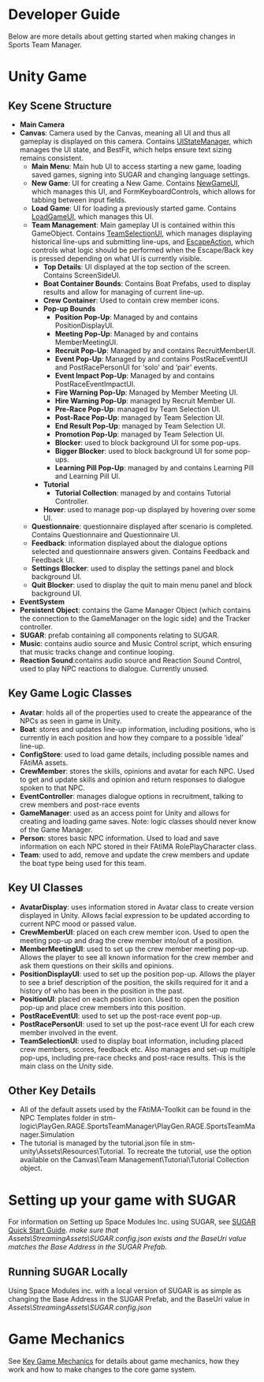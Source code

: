 # Developer Guide
Below are more details about getting started when making changes in Sports Team Manager.

# Unity Game
## Key Scene Structure
- **Main Camera**
- **Canvas**: Camera used by the Canvas, meaning all UI and thus all gameplay is displayed on this camera. Contains [UIStateManager](stm-unity/Assets/Scripts/UIStateManager.cs), which manages the UI state, and BestFit, which helps ensure text sizing remains consistent.
  - **Main Menu**: Main hub UI to access starting a new game, loading saved games, signing into SUGAR and changing language settings.
  - **New Game**: UI for creating a New Game. Contains [NewGameUI](stm-unity/Assets/Scripts/NewGameUI.cs), which manages this UI, and FormKeyboardControls, which allows for tabbing between input fields.
  - **Load Game**: UI for loading a previously started game. Contains [LoadGameUI](stm-unity/Assets/Scripts/LoadGameUI.cs), which manages this UI.
  - **Team Management**: Main gameplay UI is contained within this GameObject. Contains [TeamSelectionUI](stm-unity/Assets/Scripts/TeamSelectionUI.cs), which manages displaying historical line-ups and submitting line-ups, and [EscapeAction](stm-unity/Assets/Scripts/EscapeAction.cs), which controls what logic should be performed when the Escape/Back key is pressed depending on what UI is currently visible.
    - **Top Details**: UI displayed at the top section of the screen. Contains ScreenSideUI.
    - **Boat Container Bounds**: Contains Boat Prefabs, used to display results and allow for managing of current line-up.
    - **Crew Container**: Used to contain crew member icons.
    - **Pop-up Bounds**
      - **Position Pop-Up**: Managed by and contains PositionDisplayUI.
      - **Meeting Pop-Up**: Managed by and contains MemberMeetingUI.
      - **Recruit Pop-Up**: Managed by and contains RecruitMemberUI.
      - **Event Pop-Up**: Managed by and contains PostRaceEventUI and PostRacePersonUI for ‘solo’ and ‘pair’ events.
      - **Event Impact Pop-Up**: Managed by and contains PostRaceEventImpactUI.
      - **Fire Warning Pop-Up**: Managed by Member Meeting UI.
      - **Hire Warning Pop-Up**: managed by Recruit Member UI.
      - **Pre-Race Pop-Up**: managed by Team Selection UI.
      - **Post-Race Pop-Up**: managed by Team Selection UI.
      - **End Result Pop-Up**: managed by Team Selection UI.
      - **Promotion Pop-Up**: managed by Team Selection UI.
      - **Blocker**: used to block background UI for some pop-ups.
      - **Bigger Blocker**: used to block background UI for some pop-ups.
      - **Learning Pill Pop-Up**: managed by and contains Learning Pill and Learning Pill UI.
    - **Tutorial**
      - **Tutorial Collection**: managed by and contains Tutorial Controller.
    - **Hover**: used to manage pop-up displayed by hovering over some UI.
  - **Questionnaire**: questionnaire displayed after scenario is completed. Contains Questionnaire and Questionnaire UI.
  - **Feedback**: information displayed about the dialogue options selected and questionnaire answers given. Contains Feedback and Feedback UI.
  - **Settings Blocker**: used to display the settings panel and block background UI.
  - **Quit Blocker**: used to display the quit to main menu panel and block background UI.
- **EventSystem**
- **Persistent Object**: contains the Game Manager Object (which contains the connection to the GameManager on the logic side) and the Tracker controller.
- **SUGAR**: prefab containing all components relating to SUGAR.
- **Music**: contains audio source and Music Control script, which ensuring that music tracks change and continue looping.
- **Reaction Sound**:contains audio source and Reaction Sound Control, used to play NPC reactions to dialogue. Currently unused.

## Key Game Logic Classes
- **Avatar**: holds all of the properties used to create the appearance of the NPCs as seen in game in Unity.
- **Boat**: stores and updates line-up information, including positions, who is currently in each position and how they compare to a possible ‘ideal’ line-up. 
- **ConfigStore**: used to load game details, including possible names and FAtiMA assets.
- **CrewMember**: stores the skills, opinions and avatar for each NPC. Used to get and update skills and opinion and return responses to dialogue spoken to that NPC.
- **EventController**: manages dialogue options in recruitment, talking to crew members and post-race events
- **GameManager**: used as an access point for Unity and allows for creating and loading game saves. Note: logic classes should never know of the Game Manager.
- **Person**: stores basic NPC information. Used to load and save information on each NPC stored in their FAtiMA RolePlayCharacter class.
- **Team**: used to add, remove and update the crew members and update the boat type being used for this team.

## Key UI Classes
- **AvatarDisplay**: uses information stored in Avatar class to create version displayed in Unity. Allows facial expression to be updated according to current NPC mood or passed value.
- **CrewMemberUI**: placed on each crew member icon. Used to open the meeting pop-up and drag the crew member into/out of a position.
- **MemberMeetingUI**: used to set up the crew member meeting pop-up. Allows the player to see all known information for the crew member and ask them questions on their skills and opinions.
- **PositionDisplayUI**: used to set up the position pop-up. Allows the player to see a brief description of the position, the skills required for it and a history of who has been in the position in the past.
- **PositionUI**: placed on each position icon. Used to open the position pop-up and place crew members into this position.
- **PostRaceEventUI**: used to set up the post-race event pop-up.
- **PostRacePersonUI**: used to set up the post-race event UI for each crew member involved in the event.
- **TeamSelectionUI**: used to display boat information, including placed crew members, scores, feedback etc. Also manages and set-up multiple pop-ups, including pre-race checks and post-race results. This is the main class on the Unity side.

## Other Key Details
- All of the default assets used by the FAtiMA-Toolkit can be found in the NPC Templates folder in stm-logic\PlayGen.RAGE.SportsTeamManager\PlayGen.RAGE.SportsTeamManager.Simulation
- The tutorial is managed by the tutorial.json file in stm-unity\Assets\Resources\Tutorial. To recreate the tutorial, use the option available on the Canvas\Team Management\Tutorial\Tutorial Collection object.

# Setting up your game with SUGAR
For information on Setting up Space Modules Inc. using SUGAR, see [SUGAR Quick Start Guide](http://api.sugarengine.org/v1/unity-client/tutorials/quick-start.html). *make sure that Assets\StreamingAssets\SUGAR.config.json exists and the BaseUri value matches the Base Address in the SUGAR Prefab.* 

## Running SUGAR Locally
Using Space Modules inc. with a local version of SUGAR is as simple as changing the Base Address in the SUGAR Prefab, and the BaseUri value in *Assets\StreamingAssets\SUGAR.config.json*

# Game Mechanics
See [Key Game Mechanics](GameMechanics.md) for details about game mechanics, how they work and how to make changes to the core game system. 